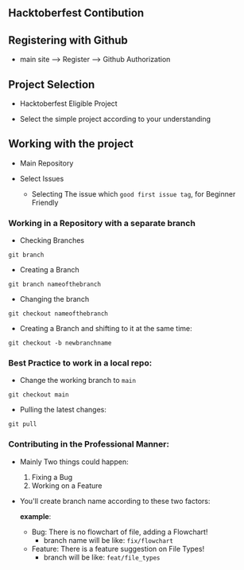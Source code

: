 ## Hacktoberfest Contibution

## Registering with Github

- main site --> Register --> Github Authorization

## Project Selection

- Hacktoberfest Eligible Project

- Select the simple project according to your understanding

## Working with the project

- Main Repository

- Select Issues

    - Selecting The issue which `good first issue tag`, for Beginner Friendly


### Working in a Repository with a separate branch

- Checking Branches

```
git branch
```

- Creating a Branch

```
git branch nameofthebranch
```

- Changing the branch

```
git checkout nameofthebranch
```

- Creating a Branch and shifting to it at the same time:

```
git checkout -b newbranchname
```

### Best Practice to work in a local repo: 

- Change the working branch to `main`

```
git checkout main
```

- Pulling the latest changes:

```
git pull
```

### Contributing in the Professional Manner:

- Mainly Two things could happen:

    1. Fixing a Bug
    2. Working on a Feature

- You'll create branch name according to these two factors:

    **example**:

    - Bug: There is no flowchart of file, adding a Flowchart!
        - branch name will be like: `fix/flowchart`
    - Feature: There is a feature suggestion on File Types!
        - branch will be like: `feat/file_types`


